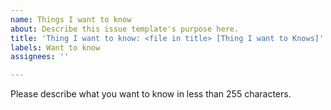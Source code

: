 ```yaml
---
name: Things I want to know
about: Describe this issue template's purpose here.
title: 'Thing I want to know: <file in title> [Thing I want to Knows]'
labels: Want to know
assignees: ''

---
```


Please describe what you want to know in less than 255 characters.
